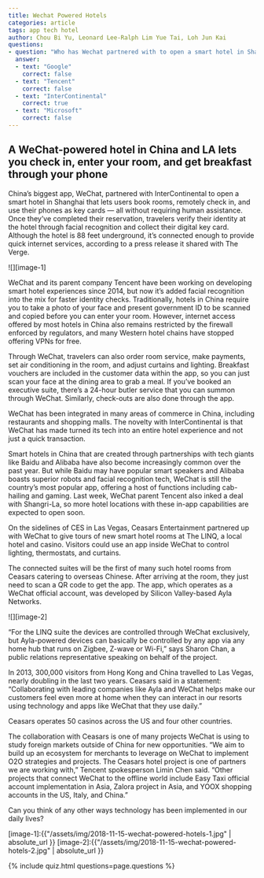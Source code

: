 ```yaml
---
title: Wechat Powered Hotels
categories: article
tags: app tech hotel
author: Chou Bi Yu, Leonard Lee-Ralph Lim Yue Tai, Loh Jun Kai
questions:
- question: "Who has Wechat partnered with to open a smart hotel in Shanghai?"
  answer:
  - text: "Google"
    correct: false
  - text: "Tencent"
    correct: false
  - text: "InterContinental"
    correct: true
  - text: "Microsoft"
    correct: false
---
```

## **A WeChat-powered hotel in China and LA lets you check in, enter your room, and get breakfast through your phone**
China’s biggest app, WeChat, partnered with InterContinental to open a smart hotel in Shanghai that lets users book rooms, remotely check in, and use their phones as key cards — all without requiring human assistance. Once they’ve completed their reservation, travelers verify their identity at the hotel through facial recognition and collect their digital key card. Although the hotel is 88 feet underground, it’s connected enough to provide quick internet services, according to a press release it shared with The Verge.

![][image-1]

WeChat and its parent company Tencent have been working on developing smart hotel experiences since 2014, but now it’s added facial recognition into the mix for faster identity checks. Traditionally, hotels in China require you to take a photo of your face and present government ID to be scanned and copied before you can enter your room. However, internet access offered by most hotels in China also remains restricted by the firewall enforced by regulators, and many Western hotel chains have stopped offering VPNs for free.

Through WeChat, travelers can also order room service, make payments, set air conditioning in the room, and adjust curtains and lighting. Breakfast vouchers are included in the customer data within the app, so you can just scan your face at the dining area to grab a meal. If you’ve booked an executive suite, there’s a 24-hour butler service that you can summon through WeChat. Similarly, check-outs are also done through the app.

WeChat has been integrated in many areas of commerce in China, including restaurants and shopping malls. The novelty with InterContinental is that WeChat has made turned its tech into an entire hotel experience and not just a quick transaction.

Smart hotels in China that are created through partnerships with tech giants like Baidu and Alibaba have also become increasingly common over the past year. But while Baidu may have popular smart speakers and Alibaba boasts superior robots and facial recognition tech, WeChat is still the country’s most popular app, offering a host of functions including cab-hailing and gaming. Last week, WeChat parent Tencent also inked a deal with Shangri-La, so more hotel locations with these in-app capabilities are expected to open soon.

On the sidelines of CES in Las Vegas, Ceasars Entertainment partnered up with WeChat to give tours of new smart hotel rooms at The LINQ, a local hotel and casino. Visitors could use an app inside WeChat to control lighting, thermostats, and curtains.

The connected suites will be the first of many such hotel rooms from Ceasars catering to overseas Chinese. After arriving at the room, they just need to scan a QR code to get the app. The app, which operates as a WeChat official account, was developed by Silicon Valley-based Ayla Networks.

![][image-2]

“For the LINQ suite the devices are controlled through WeChat exclusively, but Ayla-powered devices can basically be controlled by any app via any home hub that runs on Zigbee, Z-wave or Wi-Fi,” says Sharon Chan, a public relations representative speaking on behalf of the project.

In 2013, 300,000 visitors from Hong Kong and China travelled to Las Vegas, nearly doubling in the last two years. Ceasars said in a statement: “Collaborating with leading companies like Ayla and WeChat helps make our customers feel even more at home when they can interact in our resorts using technology and apps like WeChat that they use daily.”

Ceasars operates 50 casinos across the US and four other countries.

The collaboration with Ceasars is one of many projects WeChat is using to study foreign markets outside of China for new opportunities. “We aim to build up an ecosystem for merchants to leverage on WeChat to implement O2O strategies and projects. The Ceasars hotel project is one of partners we are working with,” Tencent spokesperson Limin Chen said. “Other projects that connect WeChat to the offline world include Easy Taxi official account implementation in Asia, Zalora project in Asia, and YOOX shopping accounts in the US, Italy, and China.”

Can you think of any other ways technology has been implemented in our daily lives?

[image-1]:{{"/assets/img/2018-11-15-wechat-powered-hotels-1.jpg" | absolute_url }}
[image-2]:{{"/assets/img/2018-11-15-wechat-powered-hotels-2.jpg" | absolute_url }}

{% include quiz.html questions=page.questions %}